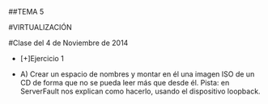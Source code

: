 ##TEMA 5

#VIRTUALIZACIÓN

#Clase del 4 de Noviembre de 2014

* [+]Ejercicio 1
 - A) Crear un espacio de nombres y montar en él una imagen ISO de un CD de forma que no se pueda leer más que desde él. Pista: en ServerFault nos explican como hacerlo, usando el dispositivo loopback.
